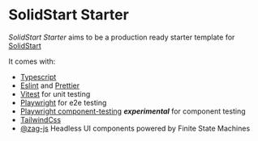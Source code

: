 # SolidStart Starter

_SolidStart Starter_ aims to be a production ready starter template for [SolidStart](https://start.solidjs.com/getting-started/what-is-solidstart)

It comes with:
- [Typescript](https://www.typescriptlang.org/)
- [Eslint](https://eslint.org/) and [Prettier](https://prettier.io/)
- [Vitest](https://vitest.dev/) for unit testing
- [Playwright](https://playwright.dev/) for e2e testing
- [Playwright component-testing](https://playwright.dev/docs/test-components) ***experimental*** for component testing
- [TailwindCss](https://tailwindcss.com/)
- [@zag-js](https://zagjs.com/) Headless UI components powered by Finite State Machines